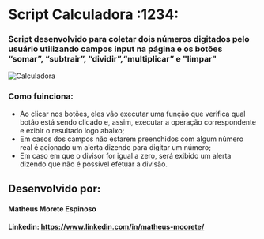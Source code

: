 <h1> Script Calculadora :1234: </h1>

### Script desenvolvido para coletar dois números digitados pelo usuário utilizando campos input na página e os botões “somar”, “subtrair”, “dividir”,“multiplicar” e "limpar"

![Calculadora](https://github.com/MatheusMoorete/calculadora_exercicio_fiap/assets/128860497/8d73a5d9-d579-46d7-9f7c-7b0db79a45a8)

### Como fuinciona:

* Ao clicar nos botões, eles vão executar uma função que verifica qual botão está sendo clicado e, assim, executar a operação correspondente e exibir o resultado logo abaixo;
* Em casos dos campos não estarem preenchidos com algum número real é acionado um alerta dizendo para digitar um número;
* Em caso em que o divisor for igual a zero, será exibido um alerta dizendo que não é possível efetuar a divisão.

## Desenvolvido por:

#### Matheus Morete Espinoso

#### Linkedin: https://www.linkedin.com/in/matheus-moorete/



